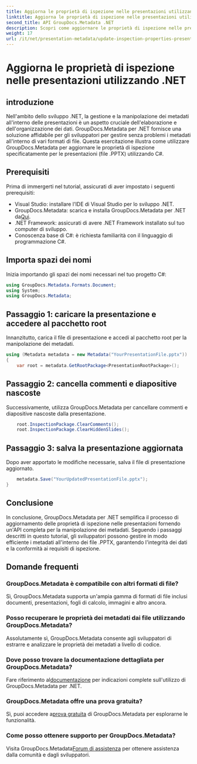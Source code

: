 ```yaml
---
title: Aggiorna le proprietà di ispezione nelle presentazioni utilizzando .NET
linktitle: Aggiorna le proprietà di ispezione nelle presentazioni utilizzando .NET
second_title: API GroupDocs.Metadata .NET
description: Scopri come aggiornare le proprietà di ispezione nelle presentazioni utilizzando .NET con GroupDocs.Metadata. Manipolazione semplice ed efficiente dei metadati per i file .PPTX.
weight: 17
url: /it/net/presentation-metadata/update-inspection-properties-presentations/
---
```


# Aggiorna le proprietà di ispezione nelle presentazioni utilizzando .NET

## introduzione
Nell'ambito dello sviluppo .NET, la gestione e la manipolazione dei metadati all'interno delle presentazioni è un aspetto cruciale dell'elaborazione e dell'organizzazione dei dati. GroupDocs.Metadata per .NET fornisce una soluzione affidabile per gli sviluppatori per gestire senza problemi i metadati all'interno di vari formati di file. Questa esercitazione illustra come utilizzare GroupDocs.Metadata per aggiornare le proprietà di ispezione specificatamente per le presentazioni (file .PPTX) utilizzando C#.
## Prerequisiti
Prima di immergerti nel tutorial, assicurati di aver impostato i seguenti prerequisiti:
- Visual Studio: installare l'IDE di Visual Studio per lo sviluppo .NET.
-  GroupDocs.Metadata: scarica e installa GroupDocs.Metadata per .NET da[Qui](https://releases.groupdocs.com/metadata/net/).
- .NET Framework: assicurati di avere .NET Framework installato sul tuo computer di sviluppo.
- Conoscenza base di C#: è richiesta familiarità con il linguaggio di programmazione C#.

## Importa spazi dei nomi
Inizia importando gli spazi dei nomi necessari nel tuo progetto C#:
```csharp
using GroupDocs.Metadata.Formats.Document;
using System;
using GroupDocs.Metadata;
```
## Passaggio 1: caricare la presentazione e accedere al pacchetto root
Innanzitutto, carica il file di presentazione e accedi al pacchetto root per la manipolazione dei metadati.

```csharp
using (Metadata metadata = new Metadata("YourPresentationFile.pptx"))
{
    var root = metadata.GetRootPackage<PresentationRootPackage>();
```
## Passaggio 2: cancella commenti e diapositive nascoste
Successivamente, utilizza GroupDocs.Metadata per cancellare commenti e diapositive nascoste dalla presentazione.

```csharp
    root.InspectionPackage.ClearComments();
    root.InspectionPackage.ClearHiddenSlides();
```
## Passaggio 3: salva la presentazione aggiornata
Dopo aver apportato le modifiche necessarie, salva il file di presentazione aggiornato.

```csharp
    metadata.Save("YourUpdatedPresentationFile.pptx");
}
```

## Conclusione
In conclusione, GroupDocs.Metadata per .NET semplifica il processo di aggiornamento delle proprietà di ispezione nelle presentazioni fornendo un'API completa per la manipolazione dei metadati. Seguendo i passaggi descritti in questo tutorial, gli sviluppatori possono gestire in modo efficiente i metadati all'interno dei file .PPTX, garantendo l'integrità dei dati e la conformità ai requisiti di ispezione.

## Domande frequenti
### GroupDocs.Metadata è compatibile con altri formati di file?
Sì, GroupDocs.Metadata supporta un'ampia gamma di formati di file inclusi documenti, presentazioni, fogli di calcolo, immagini e altro ancora.
### Posso recuperare le proprietà dei metadati dai file utilizzando GroupDocs.Metadata?
Assolutamente sì, GroupDocs.Metadata consente agli sviluppatori di estrarre e analizzare le proprietà dei metadati a livello di codice.
### Dove posso trovare la documentazione dettagliata per GroupDocs.Metadata?
 Fare riferimento al[documentazione](https://tutorials.groupdocs.com/metadata/net/) per indicazioni complete sull'utilizzo di GroupDocs.Metadata per .NET.
### GroupDocs.Metadata offre una prova gratuita?
 Sì, puoi accedere a[prova gratuita](https://releases.groupdocs.com/) di GroupDocs.Metadata per esplorarne le funzionalità.
### Come posso ottenere supporto per GroupDocs.Metadata?
 Visita GroupDocs.Metadata[Forum di assistenza](https://forum.groupdocs.com/c/metadata/14) per ottenere assistenza dalla comunità e dagli sviluppatori.